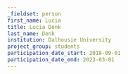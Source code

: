 ```yaml
---
_fieldset: person
first_name: Lucia
title: Lucia Denk
last_name: Denk
institution: Dalhousie University
project_group: students
participation_date_start: 2018-09-01
participation_date_end: 2023-03-01
---
```

